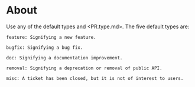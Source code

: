 # About
Use any of the default types and <PR.type.md>.
The five default types are:

    feature: Signifying a new feature.

    bugfix: Signifying a bug fix.

    doc: Signifying a documentation improvement.

    removal: Signifying a deprecation or removal of public API.

    misc: A ticket has been closed, but it is not of interest to users.
